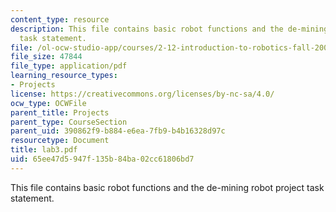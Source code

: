 ```yaml
---
content_type: resource
description: This file contains basic robot functions and the de-mining robot project
  task statement.
file: /ol-ocw-studio-app/courses/2-12-introduction-to-robotics-fall-2005/65ee47d5947f135b84ba02cc61806bd7_lab3.pdf
file_size: 47844
file_type: application/pdf
learning_resource_types:
- Projects
license: https://creativecommons.org/licenses/by-nc-sa/4.0/
ocw_type: OCWFile
parent_title: Projects
parent_type: CourseSection
parent_uid: 390862f9-b884-e6ea-7fb9-b4b16328d97c
resourcetype: Document
title: lab3.pdf
uid: 65ee47d5-947f-135b-84ba-02cc61806bd7
---
```

This file contains basic robot functions and the de-mining robot project task statement.